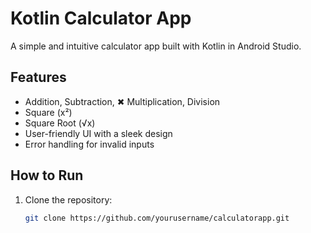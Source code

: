 
#  Kotlin Calculator App

A simple and intuitive calculator app built with Kotlin in Android Studio.

##  Features
-  Addition,  Subtraction, ✖ Multiplication,  Division
-  Square (x²)
-  Square Root (√x)
-  User-friendly UI with a sleek design
-  Error handling for invalid inputs

##  How to Run
1. Clone the repository:
   ```sh
   git clone https://github.com/yourusername/calculatorapp.git
